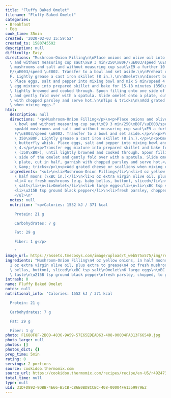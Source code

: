 ```yaml
---
title: "Fluffy Baked Omelet"
filename: "Fluffy-Baked-Omelet"
categories:
- Breakfast
- Egg
cook_time: 35min
created: '2020-02-03 15:59:52'
created_ts: 1580745592
description: null
difficulty: Easy
directions: "Mushroom-Onion Filling\n\nPlace onions and olive oil into mixing bowl\
  \ and without measuring cup saut\xE9 3 min/250\xB0F/\uE003/speed \uE002.\n\nAdd\
  \ mushrooms and salt and without measuring cup saut\xE9 a further 10 min/250\xB0\
  F/\uE003/speed \uE002. Transfer to a bowl and set aside.\n\nPreheat oven 350\xB0\
  F. Lightly grease a cast iron skillet (8 in.).\n\nOmelet\n\nInsert butterfly whisk.\
  \ Place eggs, salt and pepper into mixing bowl and mix 5 min/speed 4.\n\nTransfer\
  \ egg mixture into prepared skillet and bake for 15-18 minutes (350\xB0F), until\
  \ lightly browned and cooked through. Spoon filling onto one side of the omelet\
  \ and gently fold over with a spatula. Slide omelet onto a plate, cut in half, garnish\
  \ with chopped parsley and serve hot.\n\nTips & tricks\n\nAdd grated cheese or scallions\
  \ when mixing eggs."
html:
  description: null
  directions: "<p>Mushroom-Onion Filling</p>\n<p>Place onions and olive oil into mixing\
    \ bowl and without measuring cup saut\xE9 3 min/250\xB0F/\uE003/speed \uE002.</p>\n\
    <p>Add mushrooms and salt and without measuring cup saut\xE9 a further 10 min/250\xB0\
    F/\uE003/speed \uE002. Transfer to a bowl and set aside.</p>\n<p>Preheat oven\
    \ 350\xB0F. Lightly grease a cast iron skillet (8 in.).</p>\n<p>Omelet</p>\n<p>Insert\
    \ butterfly whisk. Place eggs, salt and pepper into mixing bowl and mix 5 min/speed\
    \ 4.</p>\n<p>Transfer egg mixture into prepared skillet and bake for 15-18 minutes\
    \ (350\xB0F), until lightly browned and cooked through. Spoon filling onto one\
    \ side of the omelet and gently fold over with a spatula. Slide omelet onto a\
    \ plate, cut in half, garnish with chopped parsley and serve hot.</p>\n<p>Tips\
    \ &amp; tricks</p>\n<p>Add grated cheese or scallions when mixing eggs.</p>\n"
  ingredients: "<ul>\n<li>Mushroom-Onion Filling</li>\n<li>4 oz yellow onions, in\
    \ half moons (\xBC in.)</li>\n<li>1 oz extra virgin olive oil, plus extra to grease</li>\n\
    <li>4 oz fresh mushrooms (e.g. baby bellas, button), sliced</li>\n<li>\xBC tsp\
    \ salt</li>\n<li>Omelet</li>\n<li>6 large eggs</li>\n<li>\xBC tsp salt, to taste</li>\n\
    <li>\u215B tsp ground black pepper</li>\n<li>fresh parsley, chopped, to garnish</li>\n\
    </ul>\n"
  notes: null
  nutrition: '<p>Calories: 1552 kJ / 371 kcal

    Protein: 21 g

    Carbohydrates: 7 g

    Fat: 29 g

    Fiber: 1 g</p>

    '
image_url: https://assets.tmecosys.com/image/upload/t_web575x575/img/recipe/ras/Assets/6260C6B1-2A3D-4A92-8173-35263448B18D/Derivates/D4E91688-BD6A-4DFD-825D-269F900BCC69.jpg
ingredients: "Mushroom-Onion Filling\n4 oz yellow onions, in half moons (\xBC in.)\n\
  1 oz extra virgin olive oil, plus extra to grease\n4 oz fresh mushrooms (e.g. baby\
  \ bellas, button), sliced\n\xBC tsp salt\nOmelet\n6 large eggs\n\xBC tsp salt, to\
  \ taste\n\u215B tsp ground black pepper\nfresh parsley, chopped, to garnish"
intrash: 0
name: Fluffy Baked Omelet
notes: null
nutritional_info: 'Calories: 1552 kJ / 371 kcal

  Protein: 21 g

  Carbohydrates: 7 g

  Fat: 29 g

  Fiber: 1 g'
photo: F1688F8F-2B0D-4836-9A59-57E65EDEAD63-408-00004FA313F6654D.jpg
photo_large: null
photos: []
photos_dict: {}
prep_time: 5min
rating: 0
servings: 2 portions
source: cookidoo.thermomix.com
source_url: https://cookidoo.thermomix.com/recipes/recipe/en-US/r492473
total_time: null
type: null
uid: 31DFD892-9DBB-4E66-B5CB-C86E0BD8CCBC-408-00004FA1359979E2
---
```

